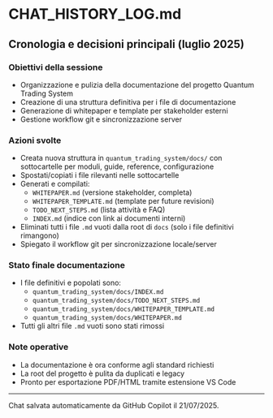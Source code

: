 # CHAT_HISTORY_LOG.md

## Cronologia e decisioni principali (luglio 2025)

### Obiettivi della sessione
- Organizzazione e pulizia della documentazione del progetto Quantum Trading System
- Creazione di una struttura definitiva per i file di documentazione
- Generazione di whitepaper e template per stakeholder esterni
- Gestione workflow git e sincronizzazione server

### Azioni svolte
- Creata nuova struttura in `quantum_trading_system/docs/` con sottocartelle per moduli, guide, reference, configurazione
- Spostati/copiati i file rilevanti nelle sottocartelle
- Generati e compilati:
  - `WHITEPAPER.md` (versione stakeholder, completa)
  - `WHITEPAPER_TEMPLATE.md` (template per future revisioni)
  - `TODO_NEXT_STEPS.md` (lista attività e FAQ)
  - `INDEX.md` (indice con link ai documenti interni)
- Eliminati tutti i file `.md` vuoti dalla root di `docs` (solo i file definitivi rimangono)
- Spiegato il workflow git per sincronizzazione locale/server

### Stato finale documentazione
- I file definitivi e popolati sono:
  - `quantum_trading_system/docs/INDEX.md`
  - `quantum_trading_system/docs/TODO_NEXT_STEPS.md`
  - `quantum_trading_system/docs/WHITEPAPER_TEMPLATE.md`
  - `quantum_trading_system/docs/WHITEPAPER.md`
- Tutti gli altri file `.md` vuoti sono stati rimossi

### Note operative
- La documentazione è ora conforme agli standard richiesti
- La root del progetto è pulita da duplicati e legacy
- Pronto per esportazione PDF/HTML tramite estensione VS Code

---
Chat salvata automaticamente da GitHub Copilot il 21/07/2025.
